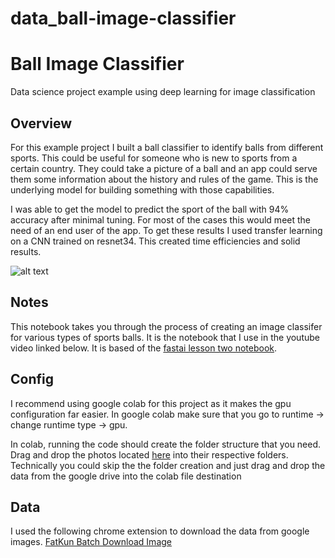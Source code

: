 # data_ball-image-classifier

# Ball Image Classifier 
Data science project example using deep learning for image classification 

## Overview 
For this example project I built a ball classifier to identify balls from different sports. This could be useful for someone who is new to sports from a certain country. They could take a picture of a ball and an app could serve them some information about the history and rules of the game. This is the underlying model for building something with those capabilities. 

I was able to get the model to predict the sport of the ball with 94% accuracy after minimal tuning. For most of the cases this would meet the need of an end user of the app. To get these results I used transfer learning on a CNN trained on resnet34. This created time efficiencies and solid results. 

![alt text](https://github.com/PlayingNumbers/ball_image_classifier/blob/master/matrix_results.png)

## Notes
This notebook takes you through the process of creating an image classifer for various types of sports balls. It is the notebook that I use in the youtube video linked below. It is based of the [fastai lesson two notebook](https://github.com/fastai/course-v3/blob/master/nbs/dl1/lesson2-download.ipynb). 

## Config
I recommend using google colab for this project as it makes the gpu configuration far easier. In google colab make sure that you go to runtime -> change runtime type -> gpu. 

In colab, running the code should create the folder structure that you need. Drag and drop the photos located [here](https://drive.google.com/open?id=12cDnAIntmAYZ2lXXyeOa_GWdU926FYLU) into their respective folders. Technically you could skip the the folder creation and just drag and drop the data from the google drive into the colab file destination

## Data 
I used the following chrome extension to download the data from google images. [FatKun Batch Download Image](https://chrome.google.com/webstore/detail/fatkun-batch-download-ima/nnjjahlikiabnchcpehcpkdeckfgnohf?hl=en)
